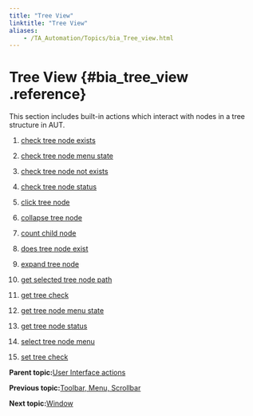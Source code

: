 ```yaml
--- 
title: "Tree View"
linktitle: "Tree View"
aliases: 
    - /TA_Automation/Topics/bia_Tree_view.html
---
```

# Tree View {#bia_tree_view .reference}

This section includes built-in actions which interact with nodes in a tree structure in AUT.

1.  [check tree node exists](../../TA_Automation/Topics/bia_check_tree_node_exists.html)  

2.  [check tree node menu state](../../TA_Automation/Topics/bia_check_tree_node_menu_state.html)  

3.  [check tree node not exists](../../TA_Automation/Topics/bia_check_tree_node_not_exists.html)  

4.  [check tree node status](../../TA_Automation/Topics/bia_check_tree_node_status.html)  

5.  [click tree node](../../TA_Automation/Topics/bia_click_tree_node.html)  

6.  [collapse tree node](../../TA_Automation/Topics/bia_collapse_tree_node.html)  

7.  [count child node](../../TA_Automation/Topics/bia_count_child_node.html)  

8.  [does tree node exist](../../TA_Automation/Topics/bia_does_tree_node_exist.html)  

9.  [expand tree node](../../TA_Automation/Topics/bia_expand_tree_node.html)  

10. [get selected tree node path](../../TA_Automation/Topics/bia_get_selected_tree_node_path.html)  

11. [get tree check](../../TA_Automation/Topics/bia_get_tree_check.html)  

12. [get tree node menu state](../../TA_Automation/Topics/bia_get_tree_node_menu_state.html)  

13. [get tree node status](../../TA_Automation/Topics/bia_get_tree_node_status.html)  

14. [select tree node menu](../../TA_Automation/Topics/bia_select_tree_node_menu.html)  

15. [set tree check](../../TA_Automation/Topics/bia_set_tree_check.html)  


**Parent topic:**[User Interface actions](../../TA_Automation/Topics/bia_User_Interface.html)

**Previous topic:**[Toolbar, Menu, Scrollbar](../../TA_Automation/Topics/bia_Toolbar_Menu_Scrollbar.html)

**Next topic:**[Window](../../TA_Automation/Topics/bia_Window.html)

